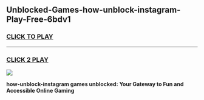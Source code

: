 
## Unblocked-Games-how-unblock-instagram-Play-Free-6bdv1
<h3>
<a href="https://premium76.site?title=how-unblock-instagram&ref=21A">CLICK TO PLAY</a></h3>
<hr>

<h3>
<a href="https://premium76.site?title=how-unblock-instagram&ref=21A">CLICK 2 PLAY</a>
  
</h3>

<a href="https://premium76.site?title=how-unblock-instagram&ref=21A"><img src="https://clearcache.store/games.png"></a>


**how-unblock-instagram games unblocked: Your Gateway to Fun and Accessible Online Gaming**
